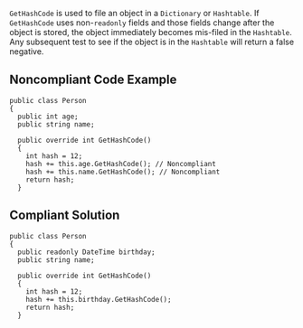 
`GetHashCode` is used to file an object in a `Dictionary` or `Hashtable`. If `GetHashCode` uses non-`readonly` fields and those fields change after the object is stored, the object immediately becomes mis-filed in the `Hashtable`. Any subsequent test to see if the object is in the `Hashtable` will return a false negative.

## Noncompliant Code Example


    public class Person
    {
      public int age;
      public string name;
    
      public override int GetHashCode()
      {
        int hash = 12;
        hash += this.age.GetHashCode(); // Noncompliant
        hash += this.name.GetHashCode(); // Noncompliant
        return hash;
      }


## Compliant Solution


    public class Person
    {
      public readonly DateTime birthday;
      public string name;
    
      public override int GetHashCode()
      {
        int hash = 12;
        hash += this.birthday.GetHashCode();
        return hash;
      }


